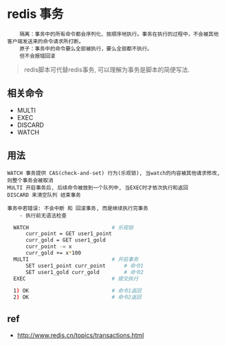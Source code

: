# redis 事务

        隔离：事务中的所有命令都会序列化、按顺序地执行。事务在执行的过程中，不会被其他客户端发送来的命令请求所打断。
        原子：事务中的命令要么全部被执行，要么全部都不执行。
        但不会报错回滚

> redis脚本可代替redis事务, 可以理解为事务是脚本的简便写法.

## 相关命令

- MULTI
- EXEC
- DISCARD
- WATCH

## 用法

    WATCH 事务提供 CAS(check-and-set) 行为(乐观锁), 当watch的内容被其他请求修改, 则整个事务会被取消
    MULTI 开启事务后, 后续命令被放到一个队列中, 当EXEC时才依次执行和返回
    DISCARD 来清空队列 结束事务

    事务中若错误: 不会中断 和 回滚事务, 而是继续执行完事务
        - 执行前无语法检查

```bash
  WATCH                           # 乐观锁
      curr_point = GET user1_point
      curr_gold = GET user1_gold
      curr_point -= x
      curr_gold += x*100
  MULTI                           # 开启事务
      SET user1_point curr_point      # 命令1
      SET user1_gold curr_gold        # 命令2
  EXEC                            # 提交执行

  1) OK                           # 命令1返回
  2) OK                           # 命令2返回
```

## ref

- <http://www.redis.cn/topics/transactions.html>